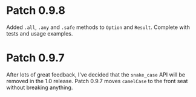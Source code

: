# Patch 0.9.8

Added `.all`, `.any` and `.safe` methods to `Option` and `Result`. Complete
with tests and usage examples.

# Patch 0.9.7

After lots of great feedback, I've decided that the `snake_case` API will be
removed in the 1.0 release. Patch 0.9.7 moves `camelCase` to the front seat
without breaking anything.
